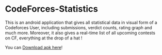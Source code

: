 # CodeForces-Statistics
This is an android application that gives all statistical data in visual form of a Codeforces User, including submissions, verdict counts, rating graph and much more. Moreover, it also gives a real-time list of all upcoming contests on CF, everything at the drop of a hat !

You can <a href="https://github.com/soumitri2001/CodeForces-Statistics/blob/master/app_src/release-apk/cf-stats-v1.0.1-release.apk">Download apk here</a>!
